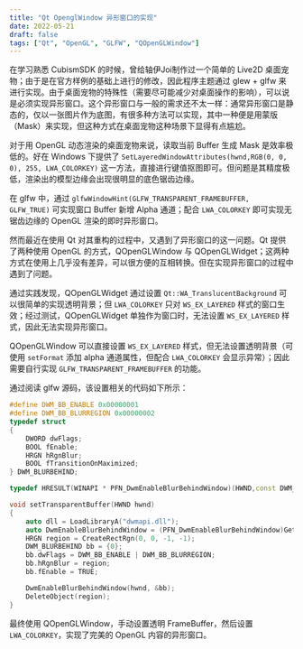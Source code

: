 ```yaml
---
title: "Qt OpenglWindow 异形窗口的实现"
date: 2022-05-21
draft: false
tags: ["Qt", "OpenGL", "GLFW", "QOpenGLWindow"]
---
```


在学习熟悉 CubismSDK 的时候，曾给轴伊Joi制作过一个简单的 Live2D 桌面宠物；由于是在官方样例的基础上进行的修改，因此程序主题通过 glew + glfw 来进行实现。由于桌面宠物的特殊性（需要尽可能减少对桌面操作的影响），可以说是必须实现异形窗口。这个异形窗口与一般的需求还不太一样：通常异形窗口是静态的，仅以一张图片作为底图，有很多种方法可以实现，其中一种便是用蒙版（Mask）来实现，但这种方式在桌面宠物这种场景下显得有点尴尬。

对于用 OpenGL 动态渲染的桌面宠物来说，读取当前 Buffer 生成 Mask 是效率极低的。好在 Windows 下提供了 `SetLayeredWindowAttributes(hwnd,RGB(0, 0, 0), 255, LWA_COLORKEY)` 这一方法，直接进行键值抠图即可。但问题是其精度极低，渲染出的模型边缘会出现很明显的底色锯齿边缘。

在 glfw 中，通过 `glfwWindowHint(GLFW_TRANSPARENT_FRAMEBUFFER, GLFW_TRUE)` 可实现窗口 Buffer 新增 Alpha 通道；配合 `LWA_COLORKEY` 即可实现无锯齿边缘的 OpenGL 渲染的即时异形窗口。

然而最近在使用 Qt 对其重构的过程中，又遇到了异形窗口的这一问题。Qt 提供了两种使用 OpenGL 的方式，QOpenGLWindow 与 QOpenGLWidget；这两种方式在使用上几乎没有差异，可以很方便的互相转换。但在实现异形窗口的过程中遇到了问题。

通过实践发现，QOpenGLWidget 通过设置 `Qt::WA_TranslucentBackground` 可以很简单的实现透明背景；但 `LWA_COLORKEY` 只对 `WS_EX_LAYERED` 样式的窗口生效；经过测试，QOpenGLWidget 单独作为窗口时，无法设置 `WS_EX_LAYERED` 样式，因此无法实现异形窗口。

QOpenGLWindow 可以直接设置 `WS_EX_LAYERED` 样式，但无法设置透明背景（可使用 `setFormat` 添加 alpha 通道属性，但配合 `LWA_COLORKEY` 会显示异常）；因此需要自行实现 `GLFW_TRANSPARENT_FRAMEBUFFER` 的功能。

通过阅读 glfw 源码，该设置相关的代码如下所示：

```cpp
#define DWM_BB_ENABLE 0x00000001
#define DWM_BB_BLURREGION 0x00000002
typedef struct
{
    DWORD dwFlags;
    BOOL fEnable;
    HRGN hRgnBlur;
    BOOL fTransitionOnMaximized;
} DWM_BLURBEHIND;

typedef HRESULT(WINAPI * PFN_DwmEnableBlurBehindWindow)(HWND,const DWM_BLURBEHIND*);

void setTransparentBuffer(HWND hwnd)
{
    auto dll = LoadLibraryA("dwmapi.dll");
    auto DwmEnableBlurBehindWindow = (PFN_DwmEnableBlurBehindWindow)GetProcAddress((HMODULE) dll, "DwmEnableBlurBehindWindow");
    HRGN region = CreateRectRgn(0, 0, -1, -1);
    DWM_BLURBEHIND bb = {0};
    bb.dwFlags = DWM_BB_ENABLE | DWM_BB_BLURREGION;
    bb.hRgnBlur = region;
    bb.fEnable = TRUE;

    DwmEnableBlurBehindWindow(hwnd, &bb);
    DeleteObject(region);
}
```

最终使用 QOpenGLWindow，手动设置透明 FrameBuffer，然后设置 `LWA_COLORKEY`，实现了完美的 OpenGL 内容的异形窗口。
